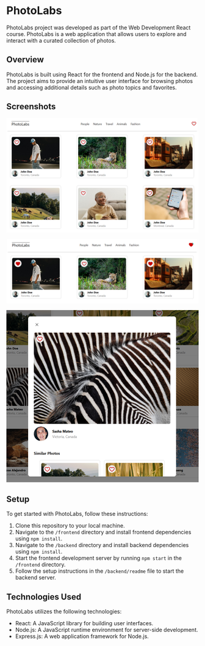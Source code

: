 # PhotoLabs

PhotoLabs project was developed as part of the Web Development React course. 
PhotoLabs is a web application that allows users to explore and interact with a curated collection of photos.

## Overview

PhotoLabs is built using React for the frontend and Node.js for the backend. The project aims to provide an intuitive user interface for browsing photos and accessing additional details such as photo topics and favorites. 

## Screenshots

![Homepage](https://github.com/mariefranceperrier/PhotoLabs/blob/main/docs/Homepage.png?raw=true)



![Favorite Icon](https://github.com/mariefranceperrier/PhotoLabs/blob/main/docs/Favorite%20Icon%20Notification.png?raw=true)



![Modal-Selected Photo](https://github.com/mariefranceperrier/PhotoLabs/blob/main/docs/Modal.png?raw=true)


## Setup

To get started with PhotoLabs, follow these instructions:

1. Clone this repository to your local machine.
2. Navigate to the `/frontend` directory and install frontend dependencies using `npm install`.
3. Navigate to the `/backend` directory and install backend dependencies using `npm install`.
4. Start the frontend development server by running `npm start` in the `/frontend` directory.
5. Follow the setup instructions in the `/backend/readme` file to start the backend server.

## Technologies Used

PhotoLabs utilizes the following technologies:

- React: A JavaScript library for building user interfaces.
- Node.js: A JavaScript runtime environment for server-side development.
- Express.js: A web application framework for Node.js.

